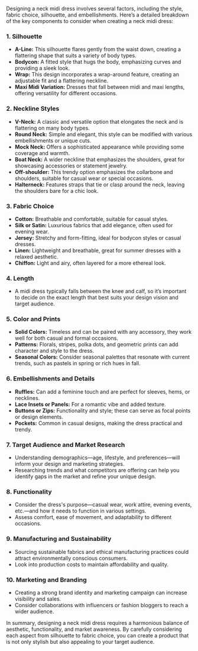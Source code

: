 Designing a neck midi dress involves several factors, including the style, fabric choice, silhouette, and embellishments. Here’s a detailed breakdown of the key components to consider when creating a neck midi dress:

### 1. **Silhouette**
   - **A-Line:** This silhouette flares gently from the waist down, creating a flattering shape that suits a variety of body types.
   - **Bodycon:** A fitted style that hugs the body, emphasizing curves and providing a sleek look.
   - **Wrap:** This design incorporates a wrap-around feature, creating an adjustable fit and a flattering neckline.
   - **Maxi Midi Variation:** Dresses that fall between midi and maxi lengths, offering versatility for different occasions.

### 2. **Neckline Styles**
   - **V-Neck:** A classic and versatile option that elongates the neck and is flattering on many body types.
   - **Round Neck:** Simple and elegant, this style can be modified with various embellishments or unique cuts.
   - **Mock Neck:** Offers a sophisticated appearance while providing some coverage and warmth.
   - **Boat Neck:** A wider neckline that emphasizes the shoulders, great for showcasing accessories or statement jewelry.
   - **Off-shoulder:** This trendy option emphasizes the collarbone and shoulders, suitable for casual wear or special occasions.
   - **Halterneck:** Features straps that tie or clasp around the neck, leaving the shoulders bare for a chic look.

### 3. **Fabric Choice**
   - **Cotton:** Breathable and comfortable, suitable for casual styles.
   - **Silk or Satin:** Luxurious fabrics that add elegance, often used for evening wear.
   - **Jersey:** Stretchy and form-fitting, ideal for bodycon styles or casual dresses.
   - **Linen:** Lightweight and breathable, great for summer dresses with a relaxed aesthetic.
   - **Chiffon:** Light and airy, often layered for a more ethereal look.

### 4. **Length**
   - A midi dress typically falls between the knee and calf, so it’s important to decide on the exact length that best suits your design vision and target audience.

### 5. **Color and Prints**
   - **Solid Colors:** Timeless and can be paired with any accessory, they work well for both casual and formal occasions.
   - **Patterns:** Florals, stripes, polka dots, and geometric prints can add character and style to the dress.
   - **Seasonal Colors:** Consider seasonal palettes that resonate with current trends, such as pastels in spring or rich hues in fall.

### 6. **Embellishments and Details**
   - **Ruffles:** Can add a feminine touch and are perfect for sleeves, hems, or necklines.
   - **Lace Insets or Panels:** For a romantic vibe and added texture.
   - **Buttons or Zips:** Functionality and style; these can serve as focal points or design elements.
   - **Pockets:** Common in casual designs, making the dress practical and trendy.

### 7. **Target Audience and Market Research**
   - Understanding demographics—age, lifestyle, and preferences—will inform your design and marketing strategies.
   - Researching trends and what competitors are offering can help you identify gaps in the market and refine your unique design.

### 8. **Functionality**
   - Consider the dress's purpose—casual wear, work attire, evening events, etc.—and how it needs to function in various settings.
   - Assess comfort, ease of movement, and adaptability to different occasions.

### 9. **Manufacturing and Sustainability**
   - Sourcing sustainable fabrics and ethical manufacturing practices could attract environmentally conscious consumers.
   - Look into production costs to maintain affordability and quality.

### 10. **Marketing and Branding**
   - Creating a strong brand identity and marketing campaign can increase visibility and sales.
   - Consider collaborations with influencers or fashion bloggers to reach a wider audience.

In summary, designing a neck midi dress requires a harmonious balance of aesthetic, functionality, and market awareness. By carefully considering each aspect from silhouette to fabric choice, you can create a product that is not only stylish but also appealing to your target audience.